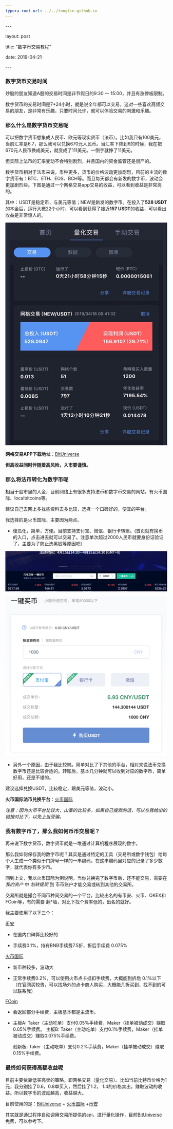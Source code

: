 ```yaml
---
typora-root-url: ../../tongtie.github.io
---
```




\---

layout: post

title: "数字币交易教程"

date: 2019-04-21

\---

### 数字货币交易时间

炒股的朋友知道A股的交易时间是非节假日的9:30 ～ 15:00，并且有涨停板限制。

数字货币的交易时间是7*24小时，就是说全年都可以交易，这对一些喜欢高频交易的朋友，是非常有乐趣，只要时间允许，就可以体验交易的刺激和乐趣。



### 那么什么是数字货币交易呢

可以把数字货币想象成人民币、欧元等现实货币（法币）。比如我只有100美元，当前汇率是6.7，那么我可以兑换670元人民币。当汇率下降到6的时候，我在把670元人民币换成美元，就变成了111美元。一倒手就挣了11美元。

但实际上法币的汇率变动不会特别剧烈，并且国内的资金监管还是很严的。

数字货币相对于法币来说，币种更多，货币的价格波动更加剧烈，目前的主流的数字货币有：BTC、ETH、EOS、BCH等。而且每天都会有新发的数字币，波动会更加剧烈些。下图是通过一个网格交易app交易的收益，可以看到收益是非常高的。

其中：USDT是稳定币，与美元等值；NEW是新发的数字币。在投入了**528 USDT**的本金后，运行大概22个小时，可以看到获得了接近**157 USDT**的收益，可以看出收益是非常惊人的。



![bitUniverse](/image/bitUniverse-winner.jpg)



**网格交易APP下载地址**：[BitUniverse](https://candy.biyou.tech/candy_bub/web/get_grid_diamond.html?invite_code=irycsmuN&from=account)

**但高收益同时伴随着高风险，入市要谨慎。**



### 那么将法币转化为数字币呢

相当于股市里的入金，目前网络上有很多支持法币和数字币交易的网站。有火币国际、localbitcoins等。

建议自己去网上多找些资料去多比较，选择一个口碑好的，便宜的平台。

我选择的是火币国际，主要因为两点。

* 傻瓜化，简单，方便。目前支持支付宝、微信、银行卡转账。(首页就有换币的入口，点击进去就可以交易了。注意单次超过2000人民币就要身份证验证了，主要为了防止洗黑钱等原因吧）

![image-20190421222250049](/image/huobi-index1.png)

![image-20190421222355040](/image/huobi-index2.png)

* 另外一个原因，由于我比较懒。简单对比了下其他的平台，相对来说法币兑换数字币还是比较合适的。转账后，基本几分钟就可以收到对应的数字币，简单好用，还是不错的。

建议选择兑换USDT，比较稳定，跟美元等值，波动小。

**火币国际法币兑换平台**：[火币国际](https://www.huobi.co/zh-cn/topic/invited/?invite_code=zzkd4)

*注意：因为火币平台比较大，山寨的比较多，如果自己搜索的话，可以与我给出的链接对比下，以免上当受骗。*



### 我有数字币了，那么我如何币币交易呢？

再来说下数字货币，数字货币就是一堆通过计算机程序展现的数字。

那么我如何保存我的数字币呢？其实是通过特定的工具（交易所或数字钱包）给每个人生成一个类似于门牌号一样的一串编码，在这串编码里对应的记录了多少数字，就代表你有多少币。

回到上文，我以火币国际为例说明，当你兑换完了数字币后，还不能交易，需要在 *我的资产* 中 *划转提现* 到 币币账户才能交易或转到其他的交易所。

交易所就是撮合不同币种间交易的一个平台。比较出名的有币安、火币、OKEX和FCoin等，有的需要 翻*墙，对比下找个费率低的，出名的就好。

我主要使用了以下三个：

[币安](https://www.binance.com/?ref=36684733)

* 在国内口碑算比较好的

* 手续费0.1%，持有BNB手续费7.5折，折后手续费 0.075%

[火币国际](https://www.huobi.co/zh-cn/topic/invited/?invite_code=zzkd4)

* 新币种较多，波动大

* 正常手续费0.2%，可以使用火币点卡抵扣手续费，大概能到折后 0.1%以下（在官网买较贵，可以找场外的点卡商人购买，大概能几折买到，找不到的可以联系我）

[FCoin](https://www.fcoin.com/)

* 会返回部分手续费，主板基本都是主流币。

* 主板A: Taker（主动吃单）支付0.05%手续费，Maker（挂单被动成交）赚取0.05%手续费。  主板B: Taker（主动吃单）支付0.1%手续费，Maker（挂单被动成交）赚取0.075%手续费。 

  创新板: Taker（主动吃单）支付0.2%手续费，Maker（挂单被动成交）赚取0.15%手续费。



### 最终如何获得高额收益呢

目前主要依靠低买高卖的策略，即网格交易（量化交易）。比如当前比特币价格为1元，我分别挂了0.6，0.8单买入，然后挂了1.2， 1.4的价格卖出，赚取波动的收益。所以数字币的波动越高，收益越大。

目前使用的是：[BitUniverse](https://candy.biyou.tech/candy_bub/web/get_grid_diamond.html?invite_code=irycsmuN&from=account) + [火币国际](https://www.huobi.co/zh-cn/topic/invited/?invite_code=zzkd4) +[币安](https://www.binance.com/?ref=36684733)

其实就是通过程序自动调用交易所提供的api，进行量化操作，目前[BitUniverse](https://candy.biyou.tech/candy_bub/web/get_grid_diamond.html?invite_code=irycsmuN&from=account) 免费，可以参考下。




